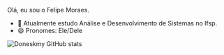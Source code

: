 Olá, eu sou o Felipe Moraes.

- 🌱 Atualmente estudo Análise e Desenvolvimento de Sistemas no Ifsp.
- 😄 Pronomes: Ele/Dele

<!---
Doneskmy/Doneskmy is a ✨ special ✨ repository because its `README.md` (this file) appears on your GitHub profile.
You can click the Preview link to take a look at your changes.
--->
![Doneskmy GitHub stats](https://github-readme-stats.vercel.app/api?username=Doneskmy&show=reviews,discussions_started,discussions_answered,prs_merged,prs_merged_percentage)
